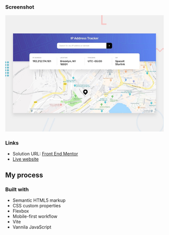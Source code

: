 ### Screenshot

![](./src/images/desktop-preview.jpg)

### Links

- Solution URL: [Front End Mentor](https://your-solution-url.com)
- [Live website](https://your-live-site-url.com)

## My process

### Built with

- Semantic HTML5 markup
- CSS custom properties
- Flexbox
- Mobile-first workflow
- Vite
- Vannila JavaScript



